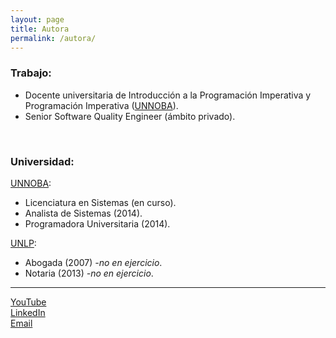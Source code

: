 ```yaml
---
layout: page
title: Autora
permalink: /autora/
---
```



### Trabajo:
- Docente universitaria de Introducción a la Programación Imperativa y Programación Imperativa ([UNNOBA](http://www.unnoba.edu.ar)).
- Senior Software Quality Engineer (ámbito privado).

&nbsp;
&nbsp;

 
### Universidad:

[UNNOBA](http://www.unnoba.edu.ar):
- Licenciatura en Sistemas (en curso).
- Analista de Sistemas (2014).
- Programadora Universitaria (2014).

[UNLP](http://www.jursoc.unlp.edu.ar):
- Abogada (2007) _-no en ejercicio_.
- Notaria (2013) _-no en ejercicio_.

---

[YouTube](https://youtube.com/channel/UCVBUKfDOcDMaxybQ0Ntk1Ww)
<br />
[LinkedIn](https://www.linkedin.com/in/patriciamiguel)
<br />
[Email](mailto:contacto@patriciaemiguel.com)
